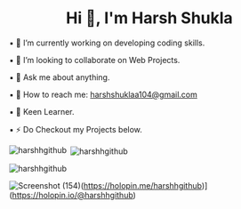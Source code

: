<h1 align="center">Hi 👋, I'm Harsh Shukla</h1>

▪️ 🔭 I’m currently working on developing coding skills.

▪️  👯 I’m looking to collaborate on Web Projects.

▪️ 💬 Ask me about anything.

▪️ 📩 How to reach me: harshshuklaa104@gmail.com

▪   🧗 Keen Learner.

▪ ⚡ Do Checkout my Projects below.

<p><img align="left" src="https://github-readme-stats.vercel.app/api/top-langs?username=harshhgithub&show_icons=true&locale=en&layout=compact" alt="harshhgithub" /></p>

<p>&nbsp;<img align="center" src="https://github-readme-stats.vercel.app/api?username=harshhgithub&show_icons=true&locale=en" alt="harshhgithub" /></p>

<p><img align="center" src="https://github-readme-streak-stats.herokuapp.com/?user=harshhgithub&" alt="harshhgithub" /></p>

![Screenshot (154)](https://github.com/harshhgithub/harshhgithub/assets/133668600/93670614-16e8-4197-bd89-981b45735e08)(https://holopin.me/harshhgithub)](https://holopin.io/@harshhgithub)
